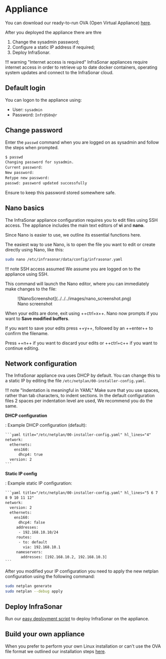 # Appliance

You can download our ready-to-run OVA (Open Virtual Appliance) [here](https://storage.googleapis.com/infrasonar-repository/infrasonar-appliance.ova).

After you deployed the appliance there are thre

1. Change the sysadmin password;
2. Configure a static IP address if required;
3. Deploy InfraSonar. 

!!! warning "Internet access is required"
    InfraSonar appliances require internet access in order to retrieve up to date docker containers, operating system updates and connect to the InfraSonar cloud.

## Default login

You can logon to the appliance using:

* User: `sysadmin`
* Password: `Infr@S0n@r`

## Change password

Enter the `passwd` command when you are logged on as sysadmin and follow the steps when prompted.

```bash
$ passwd
Changing password for sysadmin.
Current password:
New password:
Retype new password:
passwd: password updated successfully
```

Ensure to keep this password stored somewhere safe.

## Nano basics

The InfraSonar appliance configuration requires you to edit files using SSH access. The appliance includes the main text editors of **vi** and **nano**.

Since Nano is easier to use, we outline its essential functions here.

The easiest way to use Nano, is to open the file you want to edit or create directly using Nano, like this:

```bash
sudo nano /etc/infrasonar/data/config/infrasonar.yaml
```

!!! note SSH access assumed
    We assume you are logged on to the appliance using SSH.

This command will launch the Nano editor, where you can immediately make changes to the file:

<figure markdown>
  ![NanoScreenshot](../../../images/nano_screenshot.png)
  <figcaption>Nano screenshot</figcaption>
</figure>

When your edits are done, exit using ++ctrl+x++. Nano now prompts if you want to **Save modified buffers**.

If you want to save your edits press ++y++, followed by an ++enter++ to confirm the filename.

Press ++n++ if you want to discard your edits or ++ctrl+c++ if you want to continue editing.

## Network configuration

The InfraSonar appliance ova uses DHCP by default. You can change this to a static IP by editing the file `/etc/netplan/00-installer-config.yaml`.

!!! note "Indentation is meaningful in YAML"
    Make sure that you use spaces, rather than tab characters, to indent sections. In the default configuration files 2 spaces per indentation level are used, We recommend you do the same.

**DHCP configuration**

:   Example DHCP configuration (default):

    ```yaml title="/etc/netplan/00-installer-config.yaml" hl_lines="4"
    network:
      ethernets:
        ens160:
          dhcp4: true
      version: 2
    ```

**Static IP config**

:   Example static IP configuration:

    ```yaml title="/etc/netplan/00-installer-config.yaml" hl_lines="5 6 7 8 9 10 11 12"
    network:
      version: 2
      ethernets:
        ens160:
          dhcp4: false
         addresses:
          - 192.168.10.10/24
         routes:
          - to: default
            via: 192.168.10.1
         nameservers:
           addresses: [192.168.10.2, 192.168.10.3]
    ```

After you modified your IP configuration you need to apply the new netplan configuration using the following command:

```bash
sudo netplan generate
sudo netplan --debug apply
```
## Deploy InfraSonar

Run our [easy deployment script](./deploy_infrasonar.md) to deploy InfraSonar on the appliance.

## Build your own appliance

When you prefer to perform your own Linux installation or can't use the OVA file format we outlined our installation steps [here](appliance_manual_installation.md).